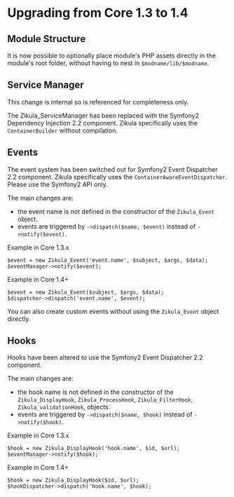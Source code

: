 Upgrading from Core 1.3 to 1.4
==============================

Module Structure
----------------

It is now possible to optionally place module's PHP assets directly in the module's
root folder, without having to nest in `$modname/lib/$modname`.

Service Manager
---------------

This change is internal so is referenced for completeness only.

The Zikula_ServiceManager has been replaced with the Symfony2 Dependency Injection 2.2 component.
Zikula specifically uses the `ContainerBuilder` without compilation.


Events
------

The event system has been switched out for Symfony2 Event Dispatcher 2.2 component.
Zikula specifically uses the `ContainerAwareEventDispatcher`. Please use the Symfony2 API
only.

The main changes are:

  - the event name is not defined in the constructor of the `Zikula_Event` object.
  - events are triggered by `->dispatch($name, $event)` instead of `->notify($event)`.

Example in Core 1.3.x

    $event = new Zikula_Event('event.name', $subject, $args, $data);
    $eventManager->notify($event);

Example in Core 1.4+

    $event = new Zikula_Event($subject, $args, $data);
    $dispatcher->dispatch('event.name', $event);

You can also create custom events without using the `Zikula_Event` object directly.


Hooks
-----

Hooks have been altered to use the Symfony2 Event Dispatcher 2.2 component.

The main changes are:

  - the hook name is not defined in the constructor of the `Zikula_DisplayHook`,
    `Zikula_ProcessHook`, `Zikula_FilterHook`, `Zikula_validationHook`, objects.
  - events are triggered by `->dispatch($name, $hook)` instead of `->notify($hook)`.

Example in Core 1.3.x

    $hook = new Zikula_DisplayHook('hook.name', $id, $url);
    $eventManager->notify($hook);

Example in Core 1.4+

    $hook = new Zikula_DisplayHook($id, $url);
    $hookDispatcher->dispatch('hook.name', $hook);

